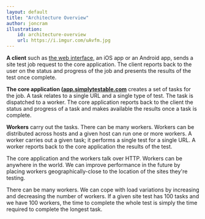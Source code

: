 ```yaml
---
layout: default
title: "Architecture Overview"
author: joncram
illustration:
    id: architecture-overview
    url: https://i.imgur.com/uAvfm.jpg
---
```


**A client** such as [the web interface](https://gears.simplytestable.com),
an iOS app or an Android app, sends a site test job request to the core application. The
client reports back to the user on the status and progress of the job and presents the results
of the test once complete.

**The core application ([app.simplytestable.com](app.simplytestable.com)** creates a set of tasks for the job. A task relates
to a single URL and a single type of test. The task is dispatched to a worker. The core application reports back to
the client the status and progress of a task and makes available the results once a task is complete.

**Workers** carry out the tasks. There can be many workers. Workers can be distributed across hosts
and a given host can run one or more workers. A worker carries out a given task; it performs a single test for a single
URL. A worker reports back to the core application the results of the test.

The core application and the workers talk over HTTP. Workers can be anywhere in the world. We can improve performance
in the future by placing workers geographically-close to the location of the sites they're testing.

There can be many workers. We can cope with load variations by increasing and decreasing the number of workers.
If a given site test has 100 tasks and we have 100 workers, the time to complete the whole test is simply the time
required to complete the longest task.
